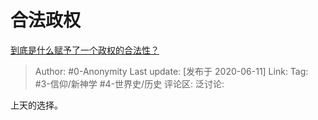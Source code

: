 # 合法政权
[到底是什么赋予了一个政权的合法性？](https://www.zhihu.com/question/21934918/answer/1277776070)

> Author: #0-Anonymity
> Last update: [发布于 2020-06-11]
> Link:
> Tag: #3-信仰/新神学 #4-世界史/历史
> 评论区:
> 泛讨论:

上天的选择。
